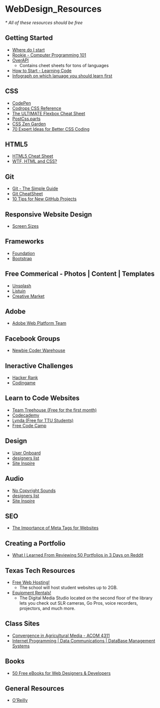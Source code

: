 # WebDesign_Resources
<em>* All of these resources should be free </em>

<h2>Getting Started</h2> 
<ul>
<li><a href="http://rickwest.co.uk/start-learning-web-development">Where do I start</a></li>
<li><a href="http://www.rookiemag.com/2016/08/computer-programming-101/">Rookie - Computer Programming 101</a></li>
<li><a href="http://overapi.com/">OverAPI</a>
<ul><li> Contains cheet sheets for tons of languages</li></ul>
<li><a href="http://www.new2code.com/">How to Start - Learning Code</a></li>
<li><a href="https://www.lucidchart.com/blog/2016/09/22/which-programming-language-should-i-learn-first/">Infograph on which lanuage you should learn first </a></li></ul>
</ul></li></ul>

<h2>CSS</h2>
<ul>
<li><a href="http://codepen.io/">CodePen</a></li>
<li><a href="http://tympanus.net/codrops/css_reference/#section_css-concept">Codrops CSS Reference</a></li>
<li><a href="http://www.sketchingwithcss.com/samplechapter/cheatsheet.html">The ULTIMATE Flexbox Cheat Sheet</a></li>
<li><a href="http://postcss.parts/tag/analysis">PostCss.parts</a></li>
<li><a href="http://www.csszengarden.com/">CSS Zen Garden</a></li>
<li><a href="https://hackhands.com/70-Expert-Ideas-For-Better-CSS-Coding/">70 Expert Ideas for Better CSS Coding</a>
</ul>

<h2>HTML5</h2>
<ul>
<li><a href="http://websitesetup.org/html5-cheat-sheet/">HTML5 Cheat Sheet</a></li>
<li><a href="http://wtfhtmlcss.com/">WTF, HTML and CSS?</a></li>
</ul>

<h2>Git</h2> 
<ul>
<li><a href="http://rogerdudler.github.io/git-guide/">Git - The Simple Guide</a></li>
<li><a href="http://ndpsoftware.com/git-cheatsheet.html#loc=index;">Git CheatSheet</a></li>
<li><a href="https://opensource.com/business/16/6/10-tips-new-github-projects">10 Tips for New GitHub Projects</a></li></ul>

<h2>Responsive Website Design</h2> 
<ul>
<li><a href="http://screensiz.es/phone">Screen Sizes</a></li>
</ul>

<h2> Frameworks </h2>
<ul>
<li><a href="http://foundation.zurb.com/">Foundation</a></li>
<li><a href="http://getbootstrap.com/">Bootstrap</a></li>
</ul>

<h2> Free Commerical - Photos | Content | Templates </h2>
<ul>
<li><a href="https://unsplash.com/">Unsplash</a></li>
<li><a href="http://listuin.com/">Listuin</a></li>
<li><a href="https://creativemarket.com">Creative Market</a></li>
</ul>

<h2> Adobe </h2>
<ul><li><a href="http://webplatform.adobe.com/">Adobe Web Platform Team</a></li></ul>

<h2>Facebook Groups</h2> 
<ul><li><a href="https://www.facebook.com/groups/1594816820775537/">Newbie Coder Warehouse</a></li></ul>

<h2>Ineractive Challenges </h2> 
<ul><li><a href="https://www.hackerrank.com/">Hacker Rank</a></li>
<li><a href="https://www.codingame.com">Codingame</a></li></ul>

<h2> Learn to Code Websites </h2>
<ul><li><a href="https://teamtreehouse.com">Team Treehouse (Free for the first month)</a></li>
<li><a href="https://www.codecademy.com">Codecademy</a></li>
<li><a href="https://library.ttu.edu/lynda/">Lynda (Free for TTU Students)</a></li>
<li><a href="www.freecodecamp.com">Free Code Camp</a></li>
</ul>

<h2>Design</h2>
<ul><li><a href="https://www.useronboard.com/">User Onboard</a></li>
<li><a href="http://www.designerslist.info/">designers list</a></li>
<li><a href="https://www.siteinspire.com/">Site Inspire</a></li>
</ul>

<h2>Audio</h2>
<ul><li><a href="https://www.youtube.com/channel/UC_aEa8K-EOJ3D6gOs7HcyNg">No Copyright Sounds</a></li>
<li><a href="http://www.designerslist.info/">designers list</a></li>
<li><a href="https://www.siteinspire.com/">Site Inspire</a></li>
</ul>

<h2>SEO</h2>
<ul>
<li><a href="http://www.seoindiarank.in/blogs/importance-of-meta-tags-for-websites/">The Importance of Meta Tags for Websites</a></li>
</ul>

<h2>Creating a Portfolio</h2>
<ul>
    <li><a href="https://medium.freecodecamp.com/i-reviewed-fifty-portfolios-on-reddit-and-this-is-what-i-learned-e5d2b43150bc#.vqt9v5guf"> What I Learned From Reviewing 50 Portfolios in 3 Days on Reddit</a></li>
</ul>

<h2> Texas Tech Resources</h2>
<ul><li><a href="http://www.depts.ttu.edu/ithelpcentral/solutions/myweb/">Free Web Hosting!</a>
    <ul><li> The school will host student websites up to 2GB.</li></ul>
<li><a href="http://library.ttu.edu/services/technology/dms/index.php">Equipment Rentals!</a>
    <ul><li>The Digital Media Studio located on the second floor of the library lets you check out SLR cameras, Go Pros, voice recorders, projectors, and much more.</li></ul>
</li></ul>

<h2> Class Sites  </h2> 
<ul>
<li><a href="http://myweb.ttu.edu/cmeyers/acom4311/">Convergence in Agricultural Media - ACOM 4311</a>
<li><a href="http://tgiddens.ba.ttu.edu/">Internet Programming | Data Communications | DataBase Management Systems</a>
</ul>
<h2>Books</h2>
<ul><li><a href="https://speckyboy.com/free-web-design-ebooks-2014/">50 Free eBooks for Web Designers &amp; Developers</a></li></ul>

<h2>General Resources</h2>
<ul><li><a href="https://www.oreilly.com/topics/web-programming">O'Reilly</a></li></ul>
